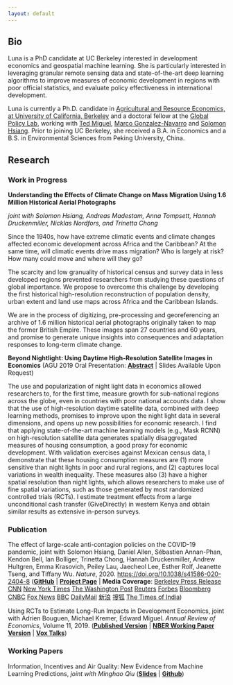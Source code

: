 ```yaml
---
layout: default
---
```


## Bio

Luna is a PhD candidate at UC Berkeley interested in development economics and geospatial machine learning. She is particularly interested in leveraging granular remote sensing data and state-of-the-art deep learning algorithms to improve measures of economic development in regions with poor official statistics, and evaluate policy effectiveness in international development.

Luna is currently a Ph.D. candidate in [Agricultural and Resource Economics, at University of California, Berkeley](https://are.berkeley.edu) and a doctoral fellow at the [Global Policy Lab](http://www.globalpolicy.science/new-cover-page), working with [Ted Miguel](http://emiguel.econ.berkeley.edu/), [Marco Gonzalez-Navarro](https://are.berkeley.edu/users/marco-gonzalez-navarro) and [Solomon Hsiang](http://www.globalpolicy.science/solomon-hsiang). Prior to joining UC Berkeley, she received a B.A. in Economics and a B.S. in Environmental Sciences from Peking University, China.

## Research

### Work in Progress

__Understanding the Effects of Climate Change on Mass Migration Using 1.6 Million Historical Aerial Photographs__

_joint with Solomon Hsiang, Andreas Madestam, Anna Tompsett, Hannah Druckenmiller, Nicklas Nordfors, and Trinetta Chong_

Since the 1940s, how have extreme climatic events and climate changes affected economic development across Africa and the Caribbean? At the same time, will climatic events drive mass migration? Who is largely at risk? How many could move and where will they go?

The scarcity and low granuality of historical census and survey data in less developed regions prevented researchers from studying these questions of global importance. We propose to overcome this challenge by developing the first historical high-resolution reconstruction of population density, urban extent and land use maps across Africa and the Caribbean Islands.

We are in the process of digitizing, pre-processing and georeferencing an archive of 1.6 million historical aerial photographs originally taken to map the former British Empire. These images span 27 countries and 60 years, and promise to generate unique insights into consequences and adaptation responses to long-term climate change.

__Beyond Nightlight: Using Daytime High-Resolution Satellite Images in Economics__ (AGU 2019 Oral Presentation: [__Abstract__](https://agu.confex.com/agu/fm19/meetingapp.cgi/Paper/507850) &#124; Slides Available Upon Request)

The use and popularization of night light data in economics allowed researchers to, for the first time, measure growth for sub-national regions across the globe, even in countries with poor national accounts data. I show that the use of high-resolution daytime satellite data, combined with deep learning methods, promises to improve upon the night light data in several dimensions, and opens up new possibilities for economic research. I find that applying state-of-the-art machine learning models (e.g., Mask RCNN) on high-resolution satellite data generates spatially disaggregated measures of housing consumption, a good proxy for economic development. With validation exercises against Mexican census data, I demonstrate that these housing consumption measures are (1) more sensitive than night lights in poor and rural regions, and (2) captures local variations in wealth inequality. These measures also (3) have a higher spatial resolution than night lights, which allows researchers to make use of fine spatial variations, such as those generated by most randomized controlled trials (RCTs). I estimate treatment effects from a large unconditional cash transfer (GiveDirectly) in western Kenya and obtain similar results as extensive in-person surveys.

### Publication

The effect of large-scale anti-contagion policies on the COVID-19 pandemic, joint with Solomon Hsiang, Daniel Allen, Sébastien Annan-Phan, Kendon Bell, Ian Bolliger, Trinetta Chong, Hannah Druckenmiller, Andrew Hultgren, Emma Krasovich, Peiley Lau, Jaecheol Lee, Esther Rolf, Jeanette Tseng, and Tiffany Wu. _Nature_, 2020. https://doi.org/10.1038/s41586-020-2404-8 ([__GitHub__](https://github.com/bolliger32/gpl-covid) &#124; [__Project Page__](http://www.globalpolicy.science/covid19) &#124; __Media Coverage__: [Berkeley Press Release](https://news.berkeley.edu/2020/06/08/emergency-covid-19-measures-prevented-more-than-500-million-infections-study-finds/) [CNN](https://edition.cnn.com/world/live-news/coronavirus-pandemic-06-08-20-intl/h_55d779b7205a0e095e1b93969ac5e860) [New York Times](https://www.nytimes.com/reuters/2020/06/08/world/europe/08reuters-health-coronavirus-lockdowns.html) [The Washington Post](https://www.washingtonpost.com/health/2020/06/08/shutdowns-prevented-60-million-coronavirus-infections-us-study-finds/) [Reuters](https://www.reuters.com/article/us-health-coronavirus-lockdowns/lockdowns-may-have-averted-3-million-deaths-in-europe-by-curbing-covid-19-study-idUSKBN23F1G3) [Forbes](https://www.forbes.com/sites/tommybeer/2020/06/08/shutdowns-prevented-approximately-60-million-coronavirus-cases-in-us-study-shows/#2592974f7192) [Bloomberg](https://www.bloomberg.com/news/articles/2020-06-08/lockdowns-may-have-helped-prevent-half-a-billion-covid-cases) [CNBC](https://www.cnbc.com/2020/06/08/lockdowns-prevented-nearly-5-million-us-coronavirus-cases-study-says.html) [Fox News](https://www.foxnews.com/science/coronavirus-lockdowns-prevented-60m-infections-us) [BBC](https://www.bbc.com/news/health-52968523) [DailyMail](https://www.dailymail.co.uk/health/article-8399049/Shutdowns-prevented-60-MILLION-coronavirus-cases-study-finds.html) [新浪](https://news.sina.com.cn/o/2020-06-08/doc-iirczymk5954420.shtml) [搜狐](https://www.sohu.com/a/400550194_123753) [The Times of India](https://timesofindia.indiatimes.com/world/europe/lockdowns-may-have-averted-3-million-deaths-in-europe-by-curbing-covid-19-study/articleshow/76269187.cms))

Using RCTs to Estimate Long-Run Impacts in Development Economics, joint with Adrien Bouguen, Michael Kremer, Edward Miguel. _Annual Review of Economics_, Volume 11, 2019. ([__Published Version__](https://www.annualreviews.org/doi/full/10.1146/annurev-economics-080218-030333) &#124; [__NBER Working Paper Version__](https://www.nber.org/papers/w25356) &#124; [__Vox Talks__](https://voxeu.org/vox-talks/rcts-long-run))

### Working Papers

Information, Incentives and Air Quality: New Evidence from Machine Learning Predictions, _joint with Minghao Qiu_ ([__Slides__](https://github.com/luna983/air-quality-machine-learning/blob/master/docs/slides.pdf) &#124; [__Github__](https://github.com/luna983/air-quality-machine-learning))
